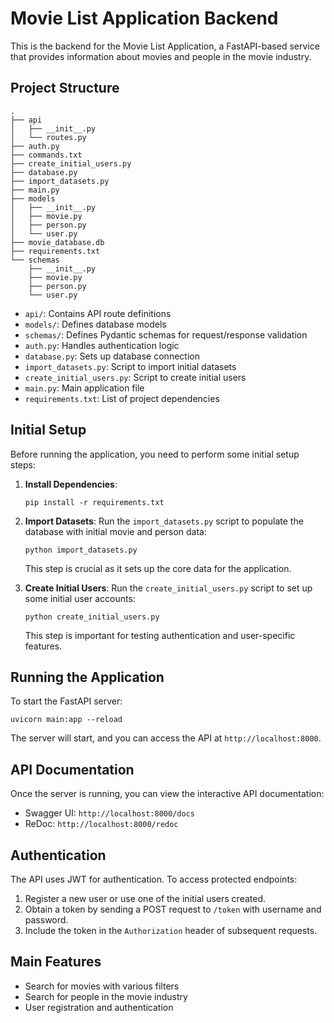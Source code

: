 # Movie List Application Backend

This is the backend for the Movie List Application, a FastAPI-based service that provides information about movies and people in the movie industry.

## Project Structure

```
.
├── api
│   ├── __init__.py
│   └── routes.py
├── auth.py
├── commands.txt
├── create_initial_users.py
├── database.py
├── import_datasets.py
├── main.py
├── models
│   ├── __init__.py
│   ├── movie.py
│   ├── person.py
│   └── user.py
├── movie_database.db
├── requirements.txt
└── schemas
    ├── __init__.py
    ├── movie.py
    ├── person.py
    └── user.py
```

- `api/`: Contains API route definitions
- `models/`: Defines database models
- `schemas/`: Defines Pydantic schemas for request/response validation
- `auth.py`: Handles authentication logic
- `database.py`: Sets up database connection
- `import_datasets.py`: Script to import initial datasets
- `create_initial_users.py`: Script to create initial users
- `main.py`: Main application file
- `requirements.txt`: List of project dependencies

## Initial Setup

Before running the application, you need to perform some initial setup steps:

1. **Install Dependencies**:
   ```
   pip install -r requirements.txt
   ```

2. **Import Datasets**:
   Run the `import_datasets.py` script to populate the database with initial movie and person data:
   ```
   python import_datasets.py
   ```
   This step is crucial as it sets up the core data for the application.

3. **Create Initial Users**:
   Run the `create_initial_users.py` script to set up some initial user accounts:
   ```
   python create_initial_users.py
   ```
   This step is important for testing authentication and user-specific features.

## Running the Application

To start the FastAPI server:

```
uvicorn main:app --reload
```

The server will start, and you can access the API at `http://localhost:8000`.

## API Documentation

Once the server is running, you can view the interactive API documentation:

- Swagger UI: `http://localhost:8000/docs`
- ReDoc: `http://localhost:8000/redoc`

## Authentication

The API uses JWT for authentication. To access protected endpoints:

1. Register a new user or use one of the initial users created.
2. Obtain a token by sending a POST request to `/token` with username and password.
3. Include the token in the `Authorization` header of subsequent requests.

## Main Features

- Search for movies with various filters
- Search for people in the movie industry
- User registration and authentication
